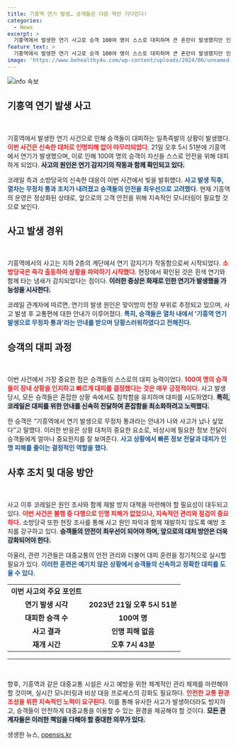 ```yaml
---
title: 기흥역 연기 발생… 승객들은 다음 역만 기다린다!
categories:
  - News
excerpt: >
  기흥역에서 발생한 연기 사고로 승객 100여 명이 스스로 대피하며 큰 혼란이 발생했지만 인명 피해는 없었다. 소방당국은 연기 원인을 조사 중이며, 코레일은 정상 운행을 재개했다. 사건의 전말이 궁금하다면 클릭하세요!
feature_text: >
  기흥역에서 발생한 연기 사고로 승객 100여 명이 스스로 대피하며 큰 혼란이 발생했지만 인명 피해는 없었다. 소방당국은 연기 원인을 조사 중이며, 코레일은 정상 운행을 재개했다. 사건의 전말이 궁금하다면 클릭하세요!
image: 'https://www.behealthy4u.com/wp-content/uploads/2024/06/unnamed-file.png'
---
```


<p><img src="https://www.behealthy4u.com/wp-content/uploads/2024/06/unnamed-file.png" alt="info 속보" /></p>

<h2 data-ke-size="size26">기흥역 연기 발생 사고</h2>

<p data-ke-size="size16">&nbsp;</p>

<p>기흥역에서 발생한 연기 사건으로 인해 승객들이 대피하는 일촉즉발의 상황이 발생했다. <b><span style="color: #ee2323;">이번 사건은 신속한 대처로 인명피해 없이 마무리되었다.</span></b> 21일 오후 5시 51분에 기흥역에서 연기가 발생했으며, 이로 인해 100여 명의 승객이 자신들 스스로 안전을 위해 대피하게 되었다. <b><span style="background-color: #21538527;">사고의 원인은 연기 감지기의 작동과 함께 확인되고 있다.</span></b> </p>

<p>코레일 측과 소방당국의 신속한 대응이 이번 사건에서 빛을 발휘했다. <b><span style="color: #1a5490;">사고 발생 직후, 열차는 무정차 통과 조치가 내려졌고 승객들의 안전을 최우선으로 고려했다.</span></b> 현재 기흥역의 운영은 정상화된 상태로, 앞으로의 고객 안전을 위해 지속적인 모니터링이 필요할 것으로 보인다.</p>

<h2 data-ke-size="size26">사고 발생 경위</h2>

<p data-ke-size="size16">&nbsp;</p>

<p>기흥역에서의 사고는 지하 2층의 계단에서 연기 감지기가 작동함으로써 시작되었다. <b><span style="color: #ee2323;">소방당국은 즉각 출동하여 상황을 파악하기 시작했다.</span></b> 현장에서 확인된 것은 흰색 연기와 함께 타는 냄새가 감지되었다는 점이다. <b><span style="background-color: #21538527;">이러한 증상은 화재로 인한 연기가 발생했을 가능성을 시사한다.</span></b> </p>

<p>코레일 관계자에 따르면, 연기의 발생 원인은 맞이방의 천장 부위로 추정되고 있으며, 사고 발생 후 교통편에 대한 안내가 이루어졌다. <b><span style="color: #1a5490;">특히, 승객들은 열차 내에서 '기흥역 연기 발생으로 무정차 통과'라는 안내를 받으며 당황스러워하였다고 전해진다.</span></b> </p>

<h2 data-ke-size="size26">승객의 대피 과정</h2>

<p data-ke-size="size16">&nbsp;</p>

<p>이번 사건에서 가장 중요한 점은 승객들의 스스로의 대피 능력이었다. <b><span style="color: #ee2323;">100여 명의 승객들이 장내 상황을 인지하고 빠르게 대피를 결정했다는 것은 매우 긍정적이다.</span></b> 사고 발생 당시, 모든 승객들은 혼잡한 상황 속에서도 침착함을 유지하며 대피를 시도하였다. <b><span style="background-color: #21538527;">특히, 코레일은 대피를 위한 안내를 신속히 전달하여 혼잡함을 최소화하려고 노력했다.</span></b> </p>

<p>한 승객은 “기흥역에서 연기 발생으로 무정차 통과라는 안내가 나와 사고가 났나 싶었다”고 말했다. 이러한 반응은 상황 대처의 중요한 요소로, 비상시에 필요한 정보 전달이 승객들에게 얼마나 중요한지를 잘 보여준다. <b><span style="color: #1a5490;">사고 상황에서 빠른 정보 전달과 대피가 인명 피해를 줄이는 결정적인 역할을 했다.</span></b> </p>

<h2 data-ke-size="size26">사후 조치 및 대응 방안</h2>

<p data-ke-size="size16">&nbsp;</p>

<p>사고 이후 코레일은 원인 조사와 함께 재발 방지 대책을 마련해야 할 필요성이 대두되고 있다. <b><span style="color: #ee2323;">이번 사건은 불행 중 다행으로 인명 피해가 없었으나, 지속적인 관리와 점검이 중요하다.</span></b> 소방당국 또한 현장 조사를 통해 사고 원인 파악과 함께 재발하지 않도록 예방 조치를 강구하고 있다. <b><span style="background-color: #21538527;">승객들의 안전이 최우선이 되어야 하며, 앞으로의 대처 방안은 더욱 강화되어야 한다.</span></b></p>

<p>아울러, 관련 기관들은 대중교통의 안전 관리와 더불어 대피 훈련을 정기적으로 실시할 필요가 있다. <b><span style="color: #1a5490;">이러한 훈련은 예기치 않은 상황에서 승객들의 신속하고 정확한 대피를 도울 수 있다.</span></b></p>

<table>
    <tr>
        <td style="text-align: center; height: 17px;"><b>이번 사고의 주요 포인트</b></td>
    </tr>
    <tr>
        <td style="text-align: center; height: 17px;"><b>연기 발생 시각</b></td>
        <td style="text-align: center; height: 17px;"><b>2023년 21일 오후 5시 51분</b></td>
    </tr>
    <tr>
        <td style="text-align: center; height: 17px;"><b>대피한 승객 수</b></td>
        <td style="text-align: center; height: 17px;"><b>100여 명</b></td>
    </tr>
    <tr>
        <td style="text-align: center; height: 17px;"><b>사고 결과</b></td>
        <td style="text-align: center; height: 17px;"><b>인명 피해 없음</b></td>
    </tr>
    <tr>
        <td style="text-align: center; height: 17px;"><b>재개 시간</b></td>
        <td style="text-align: center; height: 17px;"><b>오후 7시 43분</b></td>
    </tr>
</table>

<hr />

<p data-ke-size="size16">&nbsp;</p>

<p>향후, 기흥역과 같은 대중교통 시설은 사고 예방을 위한 체계적인 관리 체제를 마련해야 할 것이며, 실시간 모니터링과 비상 대응 프로세스의 강화도 필요하다. <b><span style="color: #ee2323;">안전한 교통 환경 조성을 위한 지속적인 노력이 요구된다.</span></b> 이를 통해 유사한 사고가 발생하더라도 방지하고, 승객들이 안전하게 대중교통을 이용할 수 있는 환경을 제공해야 할 것이다. <b><span style="background-color: #21538527;">모든 관계자들은 이러한 책임을 다해야 할 중대한 의무가 있다.</span></b></p>
생생한 뉴스, <a href="https://opensis.kr" rel="dofollow">opensis.kr</a>


